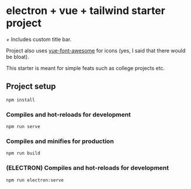 # electron + vue + tailwind starter project

*+* Includes custom title bar.

Project also uses [vue-font-awesome](https://github.com/FortAwesome/vue-fontawesome) for icons (yes, I said that there would be bloat).

This starter is meant for simple feats such as college projects etc.

## Project setup
```
npm install
```

### Compiles and hot-reloads for development
```
npm run serve
```

### Compiles and minifies for production
```
npm run build
```

### (ELECTRON) Compiles and hot-reloads for development
```
npm run electron:serve
```
